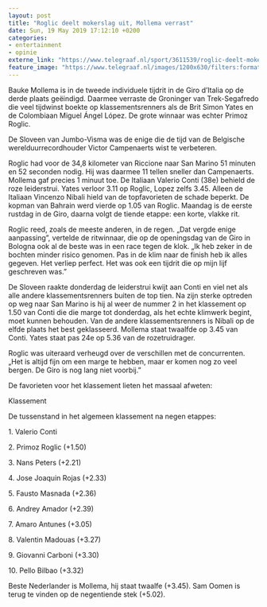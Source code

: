 ```yaml
---
layout: post
title: "Roglic deelt mokerslag uit, Mollema verrast"
date: Sun, 19 May 2019 17:12:10 +0200
categories: 
- entertainment 
- opinie 
externe_link: "https://www.telegraaf.nl/sport/3611539/roglic-deelt-mokerslag-uit-mollema-verrast"
feature_image: "https://www.telegraaf.nl/images/1200x630/filters:format(jpeg):quality(80)/cdn-kiosk-api.telegraaf.nl/319bbdf6-7a69-11e9-9d3a-02c309bc01c1.jpg"
---
```


<p class="intro">Bauke Mollema is in de tweede individuele tijdrit in de Giro d’Italia op de derde plaats geëindigd. Daarmee verraste de Groninger van Trek-Segafredo die veel tijdwinst boekte op klassementsrenners als de Brit Simon Yates en de Colombiaan Miguel Ángel López. De grote winnaar was echter Primoz Roglic.</p> <p>De Sloveen van Jumbo-Visma was de enige die de tijd van de Belgische werelduurrecordhouder Victor Campenaerts wist te verbeteren.</p><p>Roglic had voor de 34,8 kilometer van Riccione naar San Marino 51 minuten en 52 seconden nodig. Hij was daarmee 11 tellen sneller dan Campenaerts. Mollema gaf precies 1 minuut toe. De Italiaan Valerio Conti (38e) behield de roze leiderstrui. Yates verloor 3.11 op Roglic, Lopez zelfs 3.45. Alleen de Italiaan Vincenzo Nibali hield van de topfavorieten de schade beperkt. De kopman van Bahrain werd vierde op 1.05 van Roglic. Maandag is de eerste rustdag in de Giro, daarna volgt de tiende etappe: een korte, vlakke rit.</p><p>Roglic reed, zoals de meeste anderen, in de regen. „Dat vergde enige aanpassing”, vertelde de ritwinnaar, die op de openingsdag van de Giro in Bologna ook al de beste was in een race tegen de klok. „Ik heb zeker in de bochten minder risico genomen. Pas in de klim naar de finish heb ik alles gegeven. Het verliep perfect. Het was ook een tijdrit die op mijn lijf geschreven was.”</p><p>De Sloveen raakte donderdag de leiderstrui kwijt aan Conti en viel net als alle andere klassementsrenners buiten de top tien. Na zijn sterke optreden op weg naar San Marino is hij al weer de nummer 2 in het klassement op 1.50 van Conti die die marge tot donderdag, als het echte klimwerk begint, moet kunnen behouden. Van de andere klassementsrenners is Nibali op de elfde plaats het best geklasseerd. Mollema staat twaalfde op 3.45 van Conti. Yates staat pas 24e op 5.36 van de rozetruidrager.</p><p>Roglic was uiteraard verheugd over de verschillen met de concurrenten. „Het is altijd fijn om een marge te hebben, maar er komen nog zo veel bergen. De Giro is nog lang niet voorbij.”</p><p>De favorieten voor het klassement lieten het massaal afweten:</p><p>Klassement</p><p>De tussenstand in het algemeen klassement na negen etappes:</p><p>1. Valerio Conti</p><p>2. Primoz Roglic (+1.50)</p><p>3. Nans Peters (+2.21)</p><p>4. Jose Joaquin Rojas (+2.33)</p><p>5. Fausto Masnada (+2.36)</p><p>6. Andrey Amador (+2.39)</p><p>7. Amaro Antunes (+3.05)</p><p>8. Valentin Madouas (+3.27)</p><p>9. Giovanni Carboni (+3.30)</p><p>10. Pello Bilbao (+3.32)</p><p>Beste Nederlander is Mollema, hij staat twaalfe (+3.45). Sam Oomen is terug te vinden op de negentiende stek (+5.02).</p>
